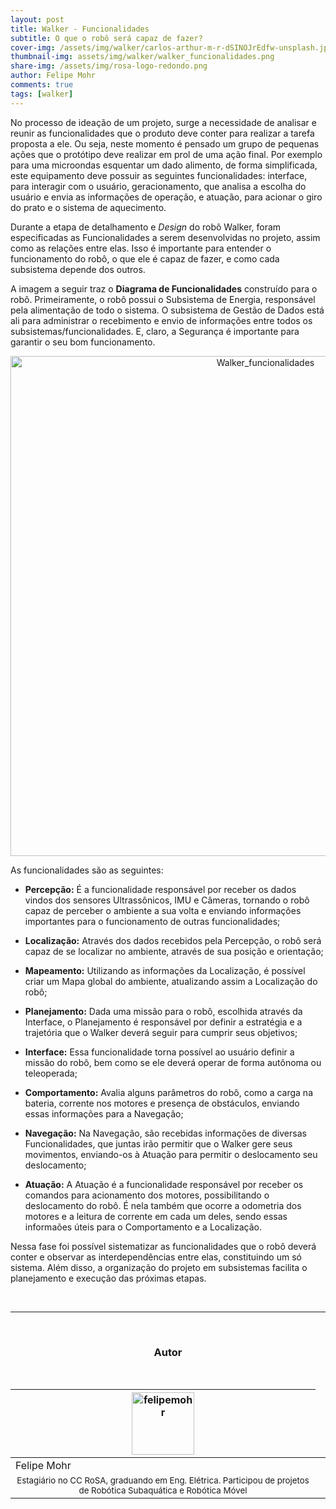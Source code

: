 ```yaml
---
layout: post
title: Walker - Funcionalidades
subtitle: O que o robô será capaz de fazer?
cover-img: /assets/img/walker/carlos-arthur-m-r-dSINOJrEdfw-unsplash.jpg
thumbnail-img: assets/img/walker/walker_funcionalidades.png
share-img: /assets/img/rosa-logo-redondo.png
author: Felipe Mohr
comments: true
tags: [walker]
---
```


No processo de ideação de um projeto, surge a necessidade de analisar e reunir as funcionalidades que o produto deve conter para realizar a tarefa proposta a ele. Ou seja, neste momento é pensado um grupo de pequenas ações que o protótipo deve realizar em prol de uma ação final. Por exemplo para uma microondas esquentar um dado alimento, de forma simplificada, este equipamento deve possuir as seguintes funcionalidades: interface, para interagir com o usuário, geracionamento, que analisa a escolha do usuário e envia as informações de operação, e atuação, para acionar o giro do prato e o sistema de aquecimento.

Durante a etapa de detalhamento e *Design* do robô Walker, foram especificadas as Funcionalidades a serem desenvolvidas no projeto, assim como as relações entre elas. 
Isso é importante para entender o funcionamento do robô, o que ele é capaz de fazer, e como cada subsistema depende dos outros.

A imagem a seguir traz o **Diagrama de Funcionalidades** construído para o robô. Primeiramente, o robô possui o Subsistema de Energia, responsável pela alimentação de todo o sistema. O subsistema de Gestão de Dados está ali para administrar o recebimento e envio de informações entre todos os subsistemas/funcionalidades. E, claro, a Segurança é importante para garantir o seu bom funcionamento. 

<center><img src="{{ 'assets/img/walker/walker_funcionalidades.png' | relative_url }}" alt="Walker_funcionalidades" width="800"/></center>


As funcionalidades são as seguintes:

- **Percepção:** É a funcionalidade responsável por receber os dados vindos dos sensores Ultrassônicos, IMU e Câmeras, tornando o robô capaz de perceber o ambiente a sua volta e enviando informações importantes para o funcionamento de outras funcionalidades;

- **Localização:** Através dos dados recebidos pela Percepção, o robô será capaz de se localizar no ambiente, através de sua posição e orientação;

- **Mapeamento:** Utilizando as informações da Localização, é possível criar um Mapa global do ambiente, atualizando assim a Localização do robô;

- **Planejamento:** Dada uma missão para o robô, escolhida através da Interface, o Planejamento é responsável por definir a estratégia e a trajetória que o Walker deverá seguir para cumprir seus objetivos;

- **Interface:** Essa funcionalidade torna possível ao usuário definir a missão do robô, bem como se ele deverá operar de forma autônoma ou teleoperada;

- **Comportamento:** Avalia alguns parâmetros do robô, como a carga na bateria, corrente nos motores e presença de obstáculos, enviando essas informações para a Navegação;

- **Navegação:** Na Navegação, são recebidas informações de diversas Funcionalidades, que juntas irão permitir que o Walker gere seus movimentos, enviando-os à Atuação para permitir o deslocamento seu deslocamento;

- **Atuação:** A Atuação é a funcionalidade responsável por receber os comandos para acionamento dos motores, possibilitando o deslocamento do robô. É nela também que ocorre a odometria dos motores e a leitura de corrente em cada um deles, sendo essas informaões úteis para o Comportamento e a Localização.

Nessa fase foi possível sistematizar as funcionalidades que o robô deverá conter e observar as interdependências entre elas, constituindo um só sistema. Além disso, a organização do projeto em subsistemas facilita o planejamento e execução das próximas etapas.


<br>

---------------------
<br>

<!-- autor -->
<center><h3 class="post-title">Autor</h3><br/></center>
<div class="row">
  <div class="col-xl-auto offset-xl-0 col-lg-4 offset-lg-0 center">
    <table class="table-borderless highlight">
      <thead>
        <tr>
          <th><img src="{{ 'assets/img/people/felipemohr-1.jpg' | relative_url }}" width="100" alt="felipemohr" class="img-fluid rounded-circle" /></th>
        </tr>
      </thead>
      <tbody>
        <tr class="font-weight-bolder" style="text-align: center margin-top: 0">
          <td>Felipe Mohr</td>
        </tr>
        <tr style="text-align: center" >
          <td style="vertical-align: top"><small>Estagiário no CC RoSA, graduando em Eng. Elétrica. Participou de projetos de Robótica Subaquática e Robótica Móvel</small></td>
          <td></td>
        </tr>
      </tbody>
    </table>
  </div>
</div>

<br>